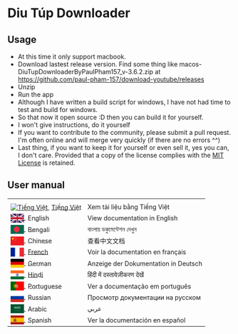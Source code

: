 # Diu Túp Downloader

## Usage
- At this time it only support macbook.
- Download lastest release version. Find some thing like macos-DiuTupDownloaderByPaulPham157_v-3.6.2.zip at https://github.com/paul-pham-157/download-youtube/releases
- Unzip
- Run the app
- Although I have written a build script for windows, I have not had time to test and build for windows.
- So that now it open source :D then you can build it for yourself.
- I won't give instructions, do it yourself
- If you want to contribute to the community, please submit a pull request. I'm often online and will merge very quickly (if there are no errors ^^)
- Last thing, if you want to keep it for yourself or even sell it, yes you can, I don't care. Provided that a copy of the license complies with the [MIT License](LICENSE) is retained.

## User manual

<table>
  <tr>
    <th></th>
    <th></th>
  </tr>
  <tr>
    <td>
    <a href="src/docs/locale/vi/README.vi.md">
        <img src="src/assets/images/Vietnam_Flag.svg" alt="Tiếng Việt" width="30" height="20" style="vertical-align: middle;">
        <span style="margin-left: 5px; vertical-align: middle;">Tiếng Việt</span>
    </a>
</td>
    <td>Xem tài liệu bằng Tiếng Việt</td>
  </tr>
  <tr>
    <td>
    <a href="src/docs/locale/en/README.en.md">
        <img src="src/assets/images/United_Kingdom_Flag.svg" alt="English" width="30" height="20" style="vertical-align: middle;">
        <span style="margin-left: 5px; vertical-align: middle;">English</span>
    </a>
</td>
    <td>View documentation in English</td>
  </tr>
  <tr>
    <td>
    <a href="src/docs/locale/bn/README.bn.md">
        <img src="src/assets/images/Bangladesh_Flag.svg" alt="Bengali" width="30" height="20" style="vertical-align: middle;">
        <span style="margin-left: 5px; vertical-align: middle;">Bengali</span>
    </a>
</td>
    <td>বাংলায় ডকুমেন্টেশন দেখুন</td>
  </tr>
  <tr>
    <td>
    <a href="src/docs/locale/zh/README.zh.md">
        <img src="src/assets/images/China_Flag.svg" alt="Chinese" width="30" height="20" style="vertical-align: middle;">
        <span style="margin-left: 5px; vertical-align: middle;">Chinese</span>
    </a>
</td>
    <td>查看中文文档</td>
  </tr>
  <tr>
    <td>
    <a href="src/docs/locale/fr/README.fr.md">
        <img src="src/assets/images/France_Flag.svg" alt="French" width="30" height="20" style="vertical-align: middle;">
        <span style="margin-left: 5px; vertical-align: middle;">French</span>
    </a>
</td>
    <td>Voir la documentation en français</td>
  </tr>
  <tr>
    <td>
    <a href="src/docs/locale/de/README.de.md">
        <img src="src/assets/images/Germany_Flag.svg" alt="German" width="30" height="20" style="vertical-align: middle;">
        <span style="margin-left: 5px; vertical-align: middle;">German</span>
    </a>
</td>
    <td>Anzeige der Dokumentation in Deutsch</td>
  </tr>
  <tr>
    <td>
    <a href="src/docs/locale/hi/README.hi.md">
        <img src="src/assets/images/India_Flag.svg" alt="Hindi" width="30" height="20" style="vertical-align: middle;">
        <span style="margin-left: 5px; vertical-align: middle;">Hindi</span>
    </a>
</td>
    <td>हिंदी में दस्तावेज़ीकरण देखें</td>
  </tr>
  <tr>
    <td>
    <a href="src/docs/locale/pt/README.pt.md">
        <img src="src/assets/images/Portugal_Flag.svg" alt="Portuguese" width="30" height="20" style="vertical-align: middle;">
        <span style="margin-left: 5px; vertical-align: middle;">Portuguese</span>
    </a>
</td>
    <td>Ver a documentação em português</td>
  </tr>
  <tr>
    <td>
    <a href="src/docs/locale/ru/README.ru.md">
        <img src="src/assets/images/Russia_Flag.svg" alt="Russian" width="30" height="20" style="vertical-align: middle;">
        <span style="margin-left: 5px; vertical-align: middle;">Russian</span>
    </a>
</td>
    <td>Просмотр документации на русском</td>
  </tr>
  <tr>
    <td>
    <a href="src/docs/locale/ar/README.ar.md">
        <img src="src/assets/images/Saudi_Arabia_Flag.svg" alt="Arabic" width="30" height="20" style="vertical-align: middle;">
        <span style="margin-left: 5px; vertical-align: middle;">Arabic</span>
    </a>
</td>
    <td>عربي</td>
  </tr>
  <tr>
    <td>
    <a href="src/docs/locale/es/README.es.md">
        <img src="src/assets/images/Spain_Flag.svg" alt="Spanish" width="30" height="20" style="vertical-align: middle;">
        <span style="margin-left: 5px; vertical-align: middle;">Spanish</span>
    </a>
</td>
    <td>Ver la documentación en español</td>
</table>
